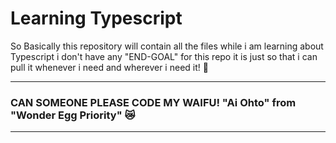 # Learning Typescript
So Basically this repository will contain all the files while i am learning about Typescript i don't have any "END-GOAL" for this repo
it is just so that i can pull it whenever i need and wherever i need it! 🌃
___
### CAN SOMEONE PLEASE CODE MY WAIFU! "Ai Ohto" from "Wonder Egg Priority" 😿
___